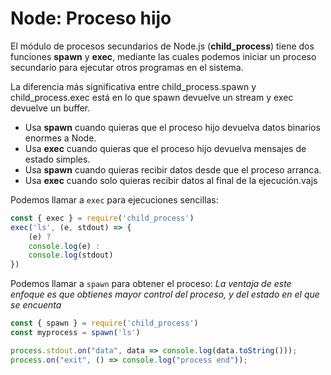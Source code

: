 # Node: Proceso hijo

El módulo de procesos secundarios de Node.js (**child\_process**) tiene dos funciones **spawn** y **exec**, mediante las cuales podemos iniciar un proceso secundario para ejecutar otros programas en el sistema.

La diferencia más significativa entre child\_process.spawn y child\_process.exec está en lo que spawn devuelve un stream y exec devuelve un buffer.

* Usa **spawn** cuando quieras que el proceso hijo devuelva datos binarios enormes a Node.
* Usa **exec** cuando quieras que el proceso hijo devuelva mensajes de estado simples.
* Usa **spawn** cuando quieras recibir datos desde que el proceso arranca.
* Usa **exec** cuando solo quieras recibir datos al final de la ejecución.vajs

Podemos llamar a `exec` para ejecuciones sencillas:

```javascript
const { exec } = require('child_process')
exec('ls', (e, stdout) => {
    (e) ?
    console.log(e) :
    console.log(stdout)
})
```

Podemos llamar a `spawn` para obtener el proceso: _La ventaja de este enfoque es que obtienes mayor control del proceso, y del estado en el que se encuenta_

```javascript
const { spawn } = require('child_process')
const myprocess = spawn('ls')

process.stdout.on("data", data => console.log(data.toString()));
process.on("exit", () => console.log("process end"));
```
